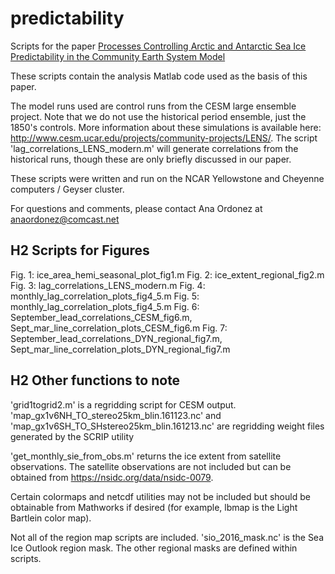# predictability
Scripts for the paper [Processes Controlling Arctic and Antarctic Sea Ice Predictability in the Community Earth System Model](https://journals.ametsoc.org/doi/full/10.1175/JCLI-D-18-0348.1)

These scripts contain the analysis Matlab code used as the basis of this paper.

The model runs used are control runs from the CESM large ensemble project. Note that we do not use the 
historical period ensemble, just the 1850's controls. More information about these simulations
is available here: http://www.cesm.ucar.edu/projects/community-projects/LENS/. The script 
'lag_correlations_LENS_modern.m' will generate correlations from the historical runs, though 
these are only briefly discussed in our paper.

These scripts were written and run on the NCAR Yellowstone and Cheyenne computers / Geyser cluster.

For questions and comments, please contact Ana Ordonez at anaordonez@comcast.net

## H2 Scripts for Figures
Fig. 1: ice_area_hemi_seasonal_plot_fig1.m
Fig. 2: ice_extent_regional_fig2.m
Fig. 3: lag_correlations_LENS_modern.m
Fig. 4: monthly_lag_correlation_plots_fig4_5.m
Fig. 5: monthly_lag_correlation_plots_fig4_5.m
Fig. 6: September_lead_correlations_CESM_fig6.m, Sept_mar_line_correlation_plots_CESM_fig6.m 
Fig. 7: September_lead_correlations_DYN_regional_fig7.m, Sept_mar_line_correlation_plots_DYN_regional_fig7.m

## H2 Other functions to note
'grid1togrid2.m' is a regridding script for CESM output. 
'map_gx1v6NH_TO_stereo25km_blin.161123.nc' and 'map_gx1v6SH_TO_SHstereo25km_blin.161213.nc' are regridding weight files generated by the SCRIP utility

'get_monthly_sie_from_obs.m' returns the ice extent from satellite observations. The satellite 
observations are not included but can be obtained from https://nsidc.org/data/nsidc-0079.

Certain colormaps and netcdf utilities may not be included but should be obtainable from Mathworks if 
desired (for example, lbmap is the Light Bartlein color map).

Not all of the region map scripts are included. 'sio_2016_mask.nc' is the Sea Ice Outlook region mask.
The other regional masks are defined within scripts.
